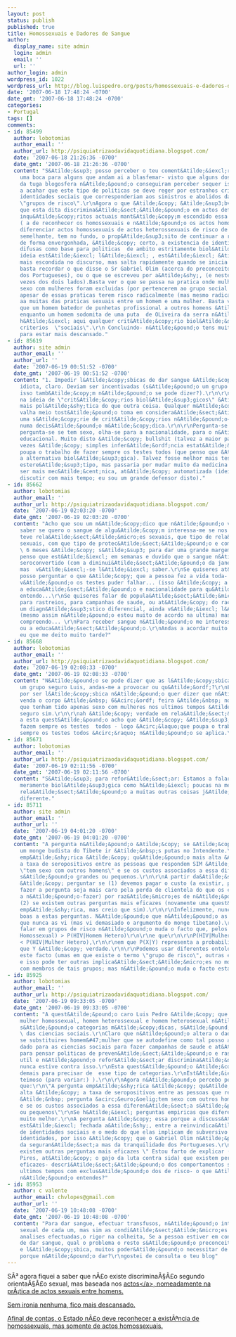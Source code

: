 ```yaml
---
layout: post
status: publish
published: true
title: Homossexuais e Dadores de Sangue
author:
  display_name: site admin
  login: admin
  email: ''
  url: ''
author_login: admin
wordpress_id: 1022
wordpress_url: http://blog.luispedro.org/posts/homossexuais-e-dadores-de-sangue
date: '2007-06-18 17:48:24 -0700'
date_gmt: '2007-06-18 17:48:24 -0700'
categories:
- Portugal
tags: []
comments:
- id: 85499
  author: lobotomias
  author_email: ''
  author_url: http://psiquiatrizaodavidaquotidiana.blogspot.com/
  date: '2007-06-18 21:26:36 -0700'
  date_gmt: '2007-06-18 21:26:36 -0700'
  content: "S&Atilde;&sup3; posso perceber o teu coment&Atilde;&iexcl;rio como ir&Atilde;&sup3;nico-
    uma boca para alguns que andam ai a blasfemar- visto que alguns dos \"liberais\"
    da tuga blogosfera n&Atilde;&pound;o conseguiram perceber sequer isso continuando
    a acahar que este tipo de politicas se deve reger por estranhos criterios como
    identidades sociais que corresponderiam aos sinistros e abolidos da epidemiologia
    \"grupos de risco\".\r\nAgora o que &Atilde;&copy; &Atilde;&sup3;bvio &Atilde;&copy;
    que esta dita discrimina&Atilde;&sect;&Atilde;&pound;o em actos defendida nos
    inqu&Atilde;&copy;ritos actuais mant&Atilde;&copy;m escondido essa mesma ideia
    ( a de reconhecer os homossexuais e n&Atilde;&pound;o os actos homossexuais) porque
    diferenciar actos homossexuais de actos heterossexuais de risco de transmiss&Atilde;&pound;o
    semelhante, tem no fundo, o prop&Atilde;&sup3;sito de continuar a reconhecer,
    de forma envergonhada, &Atilde;&copy; certo, a existencia de identidades sociais
    difusas como base para politicas  de ambito estritamente biol&Atilde;&sup3;gico.\r\nA
    ideia est&Atilde;&iexcl; l&Atilde;&iexcl; , est&Atilde;&iexcl; &Atilde;&copy;
    mais escondida no discurso, mas salta rapidamente quando se inicia a discuss&Atilde;&pound;o,
    basta recordar o que disse o Sr Gabriel Olim (acerca do preconceito e tranquilidade
    dos Portugueses), ou o que se escreveu por a&Atilde;&shy;, (e neste caso &Atilde;&nbsp;s
    vezes dos dois lados).Basta ver o que se passa na pratica onde mulheres que tiveram
    sexo com mulheres foram excluidas (por pertencerem ao grupo social homossexuais)
    apesar de essas praticas terem risco radicalmente (mas mesmo radicalmente) inferior
    aa muitas das praticas sexuais entre um homem e uma mulher. Basta ver como &Atilde;&copy;
    que um homem batedor de punhetas profissional a outros homens &Atilde;&copy; excluido,
    enquanto um homem sodomita de uma puta  de OLiveira da serra n&Atilde;&pound;o.\r\nN&Atilde;&pound;o
    h&Atilde;&iexcl; aqui qualquer crit&Atilde;&copy;rio biol&Atilde;&sup3;gico. Apenas
    criterios  \"sociais\".\r\n Concluindo- n&Atilde;&pound;o tens muitas raz&Atilde;&micro;es
    para estar mais descansado."
- id: 85619
  author: site admin
  author_email: ''
  author_url: ''
  date: '2007-06-19 00:51:52 -0700'
  date_gmt: '2007-06-19 00:51:52 -0700'
  content: "1. Impedir l&Atilde;&copy;sbicas de dar sangue &Atilde;&copy; totalmente
    idiota, claro. Deviam ser incentivadas (s&Atilde;&pound;o um grupo seguro, ou
    isso tamb&Atilde;&copy;m n&Atilde;&pound;o se pode dizer?).\r\n\r\n2. A insist&Atilde;&ordf;ncia
    na ideia de \"crit&Atilde;&copy;rios biol&Atilde;&sup3;gicos\" &Atilde;&copy;
    mais pol&Atilde;&shy;tica do que outra coisa. Qualquer m&Atilde;&copy;dico que
    valha meio tost&Atilde;&pound;o toma em considera&Atilde;&sect;&Atilde;&pound;o
    uma s&Atilde;&copy;rie de crit&Atilde;&copy;rios n&Atilde;&pound;o-biol&Atilde;&sup3;gicos
    numa decis&Atilde;&pound;o m&Atilde;&copy;dica.\r\n\r\nPergunta-se a profiss&Atilde;&pound;o,
    pergunta-se se tem sexo, olha-se para a nacionalidade, para o n&Atilde;&shy;vel
    educacional. Muito disto &Atilde;&copy; bullshit (talvez a maior parte), mas &Atilde;&nbsp;s
    vezes &Atilde;&copy; simples infer&Atilde;&ordf;ncia estat&Atilde;&shy;stica que
    poupa o trabalho de fazer sempre os testes todos (que penso que &Atilde;&copy;
    a alternativa biol&Atilde;&sup3;gica). Talvez fosse melhor mais testes e menos
    estere&Atilde;&sup3;tipo, mas passaria por mudar muito da medicina actual para
    ser mais mec&Atilde;&cent;nica, at&Atilde;&copy; automatizada (ideia que podemos
    discutir com mais tempo; eu sou um grande defensor disto)."
- id: 85662
  author: lobotomias
  author_email: ''
  author_url: http://psiquiatrizaodavidaquotidiana.blogspot.com/
  date: '2007-06-19 02:03:20 -0700'
  date_gmt: '2007-06-19 02:03:20 -0700'
  content: "Acho que sou um m&Atilde;&copy;dico que n&Atilde;&pound;o valho meio tost&Atilde;&pound;o.\r\nPara
    saber se quero o sangue de algu&Atilde;&copy;m interessa-me se nos ultimos 6 meses
    teve rela&Atilde;&sect;&Atilde;&micro;es sexuais, que tipo de rela&Atilde;&sect;&Atilde;&micro;es
    sexuais, com que tipo de protec&Atilde;&sect;&Atilde;&pound;o e com quantos parceiros.
    \ 6 meses &Atilde;&copy; s&Atilde;&sup3; para dar uma grande margem... (a seroconvers&Atilde;&pound;o
    penso que est&Atilde;&iexcl; em semanas e duvido que o sangue n&Atilde;&pound;o
    seroconvertido (com a diminui&Atilde;&sect;&Atilde;&pound;o da janela) seja infectante)
    mas  v&Atilde;&iexcl;-se l&Atilde;&iexcl; saber.\r\nSe quiseres at&Atilde;&copy;
    posso perguntar o que &Atilde;&copy; que a pessoa fez a vida toda- n&Atilde;&pound;o
    v&Atilde;&pound;o os testes puder falhar... (isso &Atilde;&copy; a brincar)\r\nAgora
    a educa&Atilde;&sect;&Atilde;&pound;o e nacionalidade para qu&Atilde;&ordf;? n&Atilde;&pound;o
    entendo...\r\nSe quiseres falar de popula&Atilde;&sect;&Atilde;&micro;es alvo
    para rastreios, para campanhas de saude, ou at&Atilde;&copy; do raciocinio perante
    um diagn&Atilde;&sup3;stico diferencial, ainda v&Atilde;&iexcl; l&Atilde;&iexcl;,
    (mesmo assim n&Atilde;&pound;o estou muito de acordo na ultima) mas aqui? n&Atilde;&pound;o
    compreendo... \r\nPara receber sangue n&Atilde;&pound;o me interessa nada a nacionalidade
    ou a educa&Atilde;&sect;&Atilde;&pound;o.\r\nAndas a acordar muito cedo ou sou
    eu que me deito muito tarde?"
- id: 85668
  author: lobotomias
  author_email: ''
  author_url: http://psiquiatrizaodavidaquotidiana.blogspot.com/
  date: '2007-06-19 02:08:33 -0700'
  date_gmt: '2007-06-19 02:08:33 -0700'
  content: "N&Atilde;&pound;o se pode dizer que as l&Atilde;&copy;sbicas s&Atilde;&pound;o
    um grupo seguro Luis, andas-me a provocar ou qu&Atilde;&ordf;?\r\nL&Atilde;&iexcl;
    por ser l&Atilde;&copy;sbica n&Atilde;&pound;o quer dizer que n&Atilde;&pound;o
    venda o corpo &Atilde;&nbsp; 6&Acirc;&ordf; feira &Atilde;&nbsp; noite.\r\nmulheres
    que tenham tido apenas sexo com mulheres nos ultimos tempos &Atilde;&copy; relativamente
    seguro sim.\r\n\r\nah &Atilde;&copy; verdade em rela&Atilde;&sect;&Atilde;&pound;o
    a esta quest&Atilde;&pound;o acho que &Atilde;&copy; &Atilde;&sup3;bvio  que eles
    fazem sempre os testes  todos - logo &Acirc;&laquo;que poupa o trabalho de fazer
    sempre os testes todos &Acirc;&raquo; n&Atilde;&pound;o se aplica.\r\nI hope."
- id: 85671
  author: lobotomias
  author_email: ''
  author_url: http://psiquiatrizaodavidaquotidiana.blogspot.com/
  date: '2007-06-19 02:11:56 -0700'
  date_gmt: '2007-06-19 02:11:56 -0700'
  content: "S&Atilde;&sup3; para refor&Atilde;&sect;ar: Estamos a falar de uma cena
    meramente biol&Atilde;&sup3;gica como h&Atilde;&iexcl; poucas na medicina.\r\nEm
    rela&Atilde;&sect;&Atilde;&pound;o a muitas outras coisas j&Atilde;&iexcl; &Atilde;&copy;
    diferente."
- id: 85711
  author: site admin
  author_email: ''
  author_url: ''
  date: '2007-06-19 04:01:20 -0700'
  date_gmt: '2007-06-19 04:01:20 -0700'
  content: "A pergunta n&Atilde;&pound;o &Atilde;&copy; se &Atilde;&copy; poss&Atilde;&shy;vel
    um monge budista do Tibete ir &Atilde;&nbsp;s putas no Intendente.\r\n\r\nA pergunta
    emp&Atilde;&shy;rica &Atilde;&copy; qu&Atilde;&pound;o mais alta &Atilde;&copy;
    a taxa de seropositivos entre as pessoas que respondem SIM &Atilde;&nbsp; pergunta
    \"tem sexo com outros homens\" e se os custos associados a essa diferen&Atilde;&sect;a
    s&Atilde;&pound;o grandes ou pequenos.\r\n\r\nA partir da&Atilde;&shy;, podemos
    &Atilde;&copy; perguntar se (1) devemos pagar o custo (a existir, pode ser que
    fazer a pergunta seja mais caro pela perda de clientela do que os custos associados
    a n&Atilde;&pound;o-fazer) por raz&Atilde;&micro;es de n&Atilde;&pound;o-discrimina&Atilde;&sect;&Atilde;&pound;o
    (2) se existem outras perguntas mais eficazes (novamente uma quest&Atilde;&pound;o
    emp&Atilde;&shy;rica, mas creio que sim).\r\n\r\nInfelizmente, nunca vi respostas
    boas a estas perguntas. N&Atilde;&pound;o que n&Atilde;&pound;o as haja, somente
    que nunca as vi (mas vi demasiado o argumento do monge tibetano).\r\n\r\nN&Atilde;&pound;o
    falar em grupos de risco n&Atilde;&pound;o muda o facto que, pelos dados que vi,\r\n\r\nP(HIV|Homem
    Homossexual) > P(HIV|Homem Hetero)\r\n\r\ne que\r\n\r\nP(HIV|Mulher Homossexual)
    < P(HIV|Mulher Hetero),\r\n\r\nem que P(X|Y) representa a probabilidade de X dado
    que Y &Atilde;&copy; verdade.\r\n\r\nPodemos usar diferentes ontologias para representar
    este facto (umas em que existe o termo \"grupo de risco\", outras em que n&Atilde;&pound;o)
    e isso pode ter outras implica&Atilde;&sect;&Atilde;&micro;es no modo de interac&Atilde;&sect;&Atilde;&pound;o
    com membros de tais grupos; mas n&Atilde;&pound;o muda o facto estat&Atilde;&shy;stico."
- id: 85925
  author: lobotomias
  author_email: ''
  author_url: http://psiquiatrizaodavidaquotidiana.blogspot.com/
  date: '2007-06-19 09:33:05 -0700'
  date_gmt: '2007-06-19 09:33:05 -0700'
  content: "A quest&Atilde;&pound;o caro Luis Pedro &Atilde;&copy; que homem homossexual,
    mulher homossexual, homem heterossexual e homem heterosexual n&Atilde;&pound;o
    s&Atilde;&pound;o categorias m&Atilde;&copy;dicas, s&Atilde;&pound;o categorias
    \ das ciencias sociais.\r\nClaro que n&Atilde;&pound;o altera o dado estatistico
    se substituires homem&#47;mulher que se autodefine como tal posso aceitar esse
    dado para as ciencias sociais para fazer campanhas de saude e at&Atilde;&copy;
    para pensar politicas de preven&Atilde;&sect;&Atilde;&pound;o e rastreio- se for
    util e n&Atilde;&pound;o refor&Atilde;&sect;ar discrimina&Atilde;&sect;&Atilde;&pound;o-
    nunca estive contra isso.\r\nEsta quest&Atilde;&pound;o &Atilde;&copy; biol&Atilde;&sup3;gica
    demais para precisar de  esse tipo de categorias.\r\nEst&Atilde;&iexcl;s a ser
    teimoso (para variar:) ).\r\n\r\nAgora n&Atilde;&pound;o percebo porque &Atilde;&copy;
    que:\r\n\"A pergunta emp&Atilde;&shy;rica &Atilde;&copy; qu&Atilde;&pound;o mais
    alta &Atilde;&copy; a taxa de seropositivos entre as pessoas que respondem SIM
    &Atilde;&nbsp; pergunta &acirc;&euro;&oelig;tem sexo com outros homens&acirc;&euro;\x9D
    e se os custos associados a essa diferen&Atilde;&sect;a s&Atilde;&pound;o grandes
    ou pequenos\"\r\nSe h&Atilde;&iexcl; perguntas empiricas que diferenciam o risco
    muito melhor.\r\nA pergunta &Atilde;&copy; essa porque a discuss&Atilde;&pound;o
    est&Atilde;&iexcl; fechada a&Atilde;&shy;, entre a reinvindica&Atilde;&sect;&Atilde;&pound;o
    de identidades sociais e o medo do que elas implicam de subversivo para outras
    identidades, por isso &Atilde;&copy; que o Gabriel Olim n&Atilde;&pound;o fala
    da seguran&Atilde;&sect;a mas da tranquilidade dos Portugueses.\r\n\r\n\"(2) se
    existem outras perguntas mais eficazes \" Estou farto de explicar ( eu a Ana Matos
    Pires, at&Atilde;&copy; o gajo da luta contra sida) que existem perguntas mais
    eficazes- descri&Atilde;&sect;&Atilde;&pound;o dos comportamentos sexuais nos
    ultimos tempos com exclus&Atilde;&pound;o dos de risco- o que &Atilde;&copy; que
    n&Atilde;&pound;o entendes?"
- id: 85953
  author: c valente
  author_email: chvlopes@gmail.com
  author_url: ''
  date: '2007-06-19 10:48:08 -0700'
  date_gmt: '2007-06-19 10:48:08 -0700'
  content: "Para dar sangue, efectuar transfusos, n&Atilde;&pound;o interessa a orienta&Atilde;&sect;&Atilde;&pound;o
    sexual de cada um, mas sim as condi&Atilde;&sect;&Atilde;&micro;es fisicas,\r\nas
    analises efectuadas,o rigor na colheita, Se a pessoa estiver em condi&Atilde;&sect;&Atilde;&micro;es
    de dar sangue, qual o problema o resto s&Atilde;&pound;o preconceitos.\r\nOs gays,
    e l&Atilde;&copy;sbica, muitos poder&Atilde;&pound;o necessitar de receber sangue,
    porque n&Atilde;&pound;o dar?\r\ngostei de consulta o teu blog"
---
```

<p>S&Atilde;&sup3; agora fiquei a saber que n&Atilde;&pound;o existe discrimina&Atilde;&sect;&Atilde;&pound;o segundo orienta&Atilde;&sect;&Atilde;&pound;o sexual, mas baseada nos <a href="http:&#47;&#47;www.portugaldiario.iol.pt&#47;noticia.php?id=821089&div_id=291">actos<&#47;a>, nomeadamente na pr&Atilde;&iexcl;tica de actos sexuais entre homens.
<p>Sem ironia nenhuma, fico mais descansado.
<p>Afinal de contas, o Estado n&Atilde;&pound;o deve reconhecer a exist&Atilde;&ordf;ncia de homossexuais, mas somente de actos homossexuais.</p>
